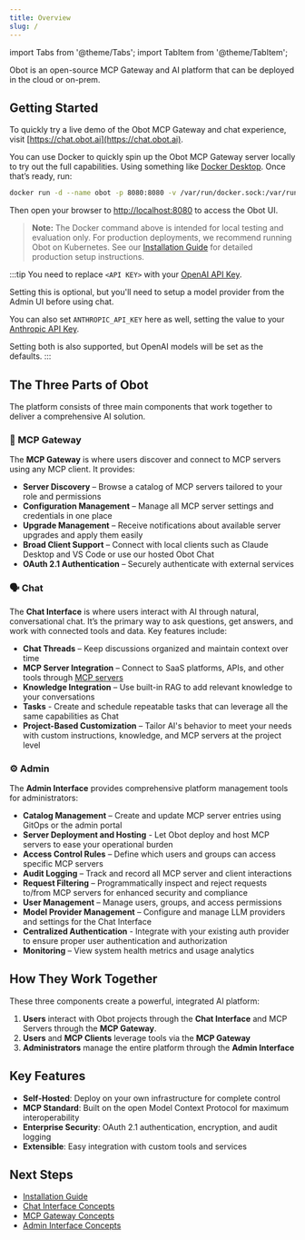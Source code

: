 ```yaml
---
title: Overview
slug: /
---
```

import Tabs from '@theme/Tabs';
import TabItem from '@theme/TabItem';

Obot is an open-source MCP Gateway and AI platform that can be deployed in the cloud or on-prem.

## Getting Started

To quickly try a live demo of the Obot MCP Gateway and chat experience, visit [https://chat.obot.ai](https://chat.obot.ai).

You can use Docker to quickly spin up the Obot MCP Gateway server locally to try out the full capabilities. Using something like [Docker Desktop](https://docs.docker.com/get-started/introduction/get-docker-desktop/). Once that’s ready, run:

```bash
docker run -d --name obot -p 8080:8080 -v /var/run/docker.sock:/var/run/docker.sock -e OPENAI_API_KEY=<API KEY> ghcr.io/obot-platform/obot:latest
```

Then open your browser to [http://localhost:8080](http://localhost:8080) to access the Obot UI.

> **Note:** The Docker command above is intended for local testing and evaluation only. For production deployments, we recommend running Obot on Kubernetes. See our [Installation Guide](/installation/overview) for detailed production setup instructions.

:::tip
You need to replace `<API KEY>` with your [OpenAI API Key](https://platform.openai.com/api-keys).

Setting this is optional, but you'll need to setup a model provider from the Admin UI before using chat.

You can also set `ANTHROPIC_API_KEY` here as well, setting the value to your [Anthropic API Key](https://console.anthropic.com/settings/keys).

Setting both is also supported, but OpenAI models will be set as the defaults.
:::



## The Three Parts of Obot

The platform consists of three main components that work together to deliver a comprehensive AI solution.

### 🔌 MCP Gateway

The **MCP Gateway** is where users discover and connect to MCP servers using any MCP client. It provides:

- **Server Discovery** – Browse a catalog of MCP servers tailored to your role and permissions
- **Configuration Management** – Manage all MCP server settings and credentials in one place
- **Upgrade Management** – Receive notifications about available server upgrades and apply them easily
- **Broad Client Support** – Connect with local clients such as Claude Desktop and VS Code or use our hosted Obot Chat
- **OAuth 2.1 Authentication** – Securely authenticate with external services

### 🗣️ Chat

The **Chat Interface** is where users interact with AI through natural, conversational chat. It’s the primary way to ask questions, get answers, and work with connected tools and data. Key features include:

- **Chat Threads** – Keep discussions organized and maintain context over time
- **MCP Server Integration** – Connect to SaaS platforms, APIs, and other tools through [MCP servers](https://modelcontextprotocol.io)
- **Knowledge Integration** – Use built-in RAG to add relevant knowledge to your conversations
- **Tasks** - Create and schedule repeatable tasks that can leverage all the same capabilities as Chat
- **Project-Based Customization** – Tailor AI's behavior to meet your needs with custom instructions, knowledge, and MCP servers at the project level

### ⚙️ Admin

The **Admin Interface** provides comprehensive platform management tools for administrators:

- **Catalog Management** – Create and update MCP server entries using GitOps or the admin portal
- **Server Deployment and Hosting** - Let Obot deploy and host MCP servers to ease your operational burden
- **Access Control Rules** – Define which users and groups can access specific MCP servers
- **Audit Logging** – Track and record all MCP server and client interactions
- **Request Filtering** – Programmatically inspect and reject requests to/from MCP servers for enhanced security and compliance
- **User Management** – Manage users, groups, and access permissions
- **Model Provider Management** – Configure and manage LLM providers and settings for the Chat Interface
- **Centralized Authentication** - Integrate with your existing auth provider to ensure proper user authentication and authorization
- **Monitoring** – View system health metrics and usage analytics

## How They Work Together

These three components create a powerful, integrated AI platform:

1. **Users** interact with Obot projects through the **Chat Interface** and MCP Servers through the **MCP Gateway**.
2. **Users** and **MCP Clients** leverage tools via the **MCP Gateway**
3. **Administrators** manage the entire platform through the **Admin Interface**

## Key Features

- **Self-Hosted**: Deploy on your own infrastructure for complete control
- **MCP Standard**: Built on the open Model Context Protocol for maximum interoperability
- **Enterprise Security**: OAuth 2.1 authentication, encryption, and audit logging
- **Extensible**: Easy integration with custom tools and services

## Next Steps

- [Installation Guide](/installation/overview)
- [Chat Interface Concepts](/concepts/chat/overview)
- [MCP Gateway Concepts](/concepts/mcp-gateway/overview)
- [Admin Interface Concepts](/concepts/admin/overview)

